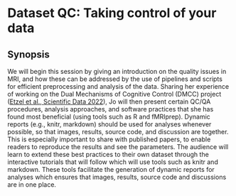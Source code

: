 # Dataset QC: Taking control of your data

## Synopsis

We will begin this session by
giving an introduction on the
quality issues in MRI, and
how these can be addressed
by the use of pipelines and
scripts for efficient
preprocessing and analysis
of the data. Sharing her
experience of working on the
Dual Mechanisms of Cognitive Control (DMCC) project ([Etzel et al., Scientific Data 2022](https://doi.org/10.1038/s41597-022-01226-4)), Jo will then present
certain QC/QA procedures,
analysis approaches, and
software practices that she
has found most beneficial
(using tools such as R and
fMRIprep). Dynamic reports
(e.g., knitr, markdown)
should be used for analyses
whenever possible, so that
images, results, source code,
and discussion are together.
This is especially important to
share with published papers,
to enable readers to
reproduce the results and
see the parameters. The
audience will learn to extend
these best practices to their
own dataset through the
interactive tutorials that will
follow which will use tools
such as knitr and markdown.
These tools facilitate the
generation of dynamic
reports for analyses which
ensures that images, results,
source code and discussions
are in one place.

